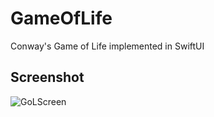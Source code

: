 # GameOfLife

Conway's Game of Life implemented in SwiftUI

## Screenshot

![GoLScreen](https://github.com/bradheath202/GameOfLife/assets/94179/5e83ba94-ebad-4f01-83a9-a60647928ed0)

